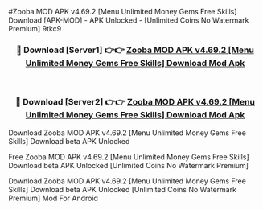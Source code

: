 #Zooba MOD APK v4.69.2 [Menu Unlimited Money Gems Free Skills] Download [APK-MOD] - APK Unlocked - [Unlimited Coins No Watermark Premium] 9tkc9



<div align="center">

<h3>🔴 Download [Server1] 👉👉 <a href="https://momento.my/?title=Zooba_MOD_APK_v4.69.2_[Menu_Unlimited_Money_Gems_Free_Skills]_Download">Zooba MOD APK v4.69.2 [Menu Unlimited Money Gems Free Skills] Download Mod Apk</a></h3><br>

<h3>🔴 Download [Server2] 👉👉 <a href="https://momento.my/?title=Zooba_MOD_APK_v4.69.2_[Menu_Unlimited_Money_Gems_Free_Skills]_Download">Zooba MOD APK v4.69.2 [Menu Unlimited Money Gems Free Skills] Download Mod Apk</a></h3>
</div>



Download Zooba MOD APK v4.69.2 [Menu Unlimited Money Gems Free Skills] Download beta APK Unlocked

Free Zooba MOD APK v4.69.2 [Menu Unlimited Money Gems Free Skills] Download beta APK Unlocked [Unlimited Coins No Watermark Premium]

Download Zooba MOD APK v4.69.2 [Menu Unlimited Money Gems Free Skills] Download beta APK Unlocked [Unlimited Coins No Watermark Premium] Mod For Android
